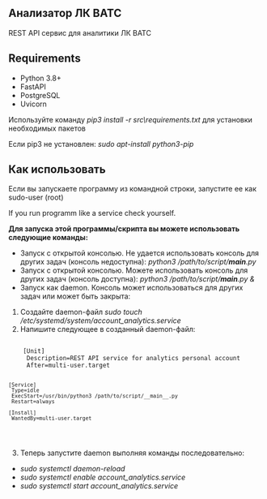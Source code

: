 <h2>Анализатор ЛК ВАТС</h2>

 REST API сервис для аналитики ЛК ВАТС

<h2>Requirements</h2>

 - Python 3.8+
 - FastAPI
 - PostgreSQL
 - Uvicorn

 Используйте команду *pip3 install -r src\requirements.txt* для установки необходимых пакетов

 Если pip3 не установлен: *sudo apt-install python3-pip*

<h2>Как использовать</h2>
 
 Если вы запускаете программу из командной строки, запустите ее как sudo-user (root)
 
 If you run programm like a service check yourself.
 
 **Для запуска этой программы/скрипта вы можете использовать следующие команды:**
 
 - Запуск с открытой консолью. Не удается использовать консоль для других задач (консоль недоступна):
  *python3 /path/to/script/__main__.py*
 - Запуск с открытой консолью. Можете использовать консоль для других задач (консоль доступна):
  *python3 /path/to/script/__main__.py &*
 - Запуск как daemon. Консоль может использоваться для других задач или может быть закрыта:
  1. Создайте daemon-файл *sudo touch /etc/systemd/system/account_analytics.service*
  2. Напишите следующее в созданный daemon-файл:
  
   <code>
    [Unit]
     Description=REST API service for analytics personal account
     After=multi-user.target

    [Service]
     Type=idle
     ExecStart=/usr/bin/python3 /path/to/script/__main__.py
     Restart=always

    [Install]
     WantedBy=multi-user.target
   </code>
   
  3. Теперь запустите daemon выполняя команды последовательно:
  
   - *sudo systemctl daemon-reload*
   - *sudo systemctl enable account_analytics.service*
   - *sudo systemctl start account_analytics.service*
